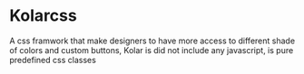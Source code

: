 # Kolarcss
A css framwork that make designers to have more access to different shade of colors and custom buttons, Kolar is did not include any javascript, is pure predefined css classes
